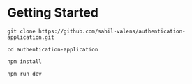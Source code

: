 # Getting Started

```
git clone https://github.com/sahil-valens/authentication-application.git
```

```
cd authentication-application
```

```
npm install
```

```
npm run dev
```
